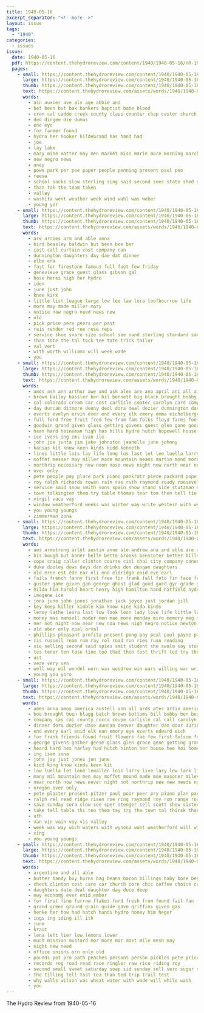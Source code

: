 ```yaml
---
title: 1940-05-16
excerpt_separator: "<!--more-->"
layout: issue
tags:
  - "1940"
categories:
  - issues
issue:
  date: 1940-05-16
  pdf: https://content.thehydroreview.com/content/1940/1940-05-16/HR-1940-05-16.pdf
  pages:
    - small: https://content.thehydroreview.com/content/1940/1940-05-16/small/HR-1940-05-16-01.jpg
      large: https://content.thehydroreview.com/content/1940/1940-05-16/large/HR-1940-05-16-01.jpg
      thumb: https://content.thehydroreview.com/content/1940/1940-05-16/thumbnails/HR-1940-05-16-01.jpg
      text: https://content.thehydroreview.com/assets/words/1940/1940-05-16/HR-1940-05-16-01.txt
      words:
        - ain auxier ave als age abbie and
        - bet been but bak bankers baptist bate blood
        - cron cal caddo creek county class counter chap caster church
        - ded dingee die dumas
        - ene eyo
        - for farmer found
        - hydro her hooker hildebrand has hand had
        - joe
        - lay lake
        - mary mine matter may men market miss marie more morning march mail mer marke marshall
        - new negro news
        - oney
        - powe park per pee paper people penning present paul peo
        - reese
        - school sacks slow sterling sing said second sees state shed sen sam see
        - than tak the team taken
        - valley
        - washita went weather week wind wahl was weber
        - young yer
    - small: https://content.thehydroreview.com/content/1940/1940-05-16/small/HR-1940-05-16-02.jpg
      large: https://content.thehydroreview.com/content/1940/1940-05-16/large/HR-1940-05-16-02.jpg
      thumb: https://content.thehydroreview.com/content/1940/1940-05-16/thumbnails/HR-1940-05-16-02.jpg
      text: https://content.thehydroreview.com/assets/words/1940/1940-05-16/HR-1940-05-16-02.txt
      words:
        - are arries arm and able anna
        - bird beasley baldwin but been bee ber
        - cast call curtain cost company can
        - dunnington daughters day dae dat dinner
        - elbe era
        - fast for firestone famous full foot few friday
        - genevieve grace guest glass gibson gal
        - hose heres high her hydro
        - iden
        - june just john
        - knee kirk
        - little list league large low lee law lora loofbourrow life
        - more may made miller mary
        - notice now negro need news new
        - old
        - pick price pere peers per past
        - reis render red ree rese reps
        - service shoe svare size school see sand sterling standard sae spies
        - than tote the tal tock tee tate trick tailor
        - val vert
        - with worth williams will week wade
        - you
    - small: https://content.thehydroreview.com/content/1940/1940-05-16/small/HR-1940-05-16-03.jpg
      large: https://content.thehydroreview.com/content/1940/1940-05-16/large/HR-1940-05-16-03.jpg
      thumb: https://content.thehydroreview.com/content/1940/1940-05-16/thumbnails/HR-1940-05-16-03.jpg
      text: https://content.thehydroreview.com/assets/words/1940/1940-05-16/HR-1940-05-16-03.txt
      words:
        - amos ash ann arthur awe and ask alex are ano april ani all aid austell amon american
        - brown bailey bassler ben bil bennett big black brought bobby ball blagg boucher barber best bottoms brooker beulah business bay bill back baby but begin been batch blue
        - cal colorado cream car cost carlisle cooter carolyn card company cai charlie center carnegie cheeks city carney can camey cedar canyon came cope colo cecil
        - day duncan ditmore denny deol dora deal dozier dunnington darko dinner dear door denver dark during depot dee dan daughter donald days
        - everts evelyn ervin ever end every elk emory emma eichelberger evert eye epperly eloise even
        - full ford free fruit fred few from fam folks floyd farms foote fone first flowers field fields friends favors found frank folsom forget for friday
        - goodwin grand given glass getting givens guest glen gone goodyear group gue gene good goodin griffin
        - hean hard heineman high has hills hydro hutch hopewell house hinton helmuth hing hail had henry how hooker harley homa home her harding
        - ice ivens ing ims ivan ile
        - john joe junta jim jake johnston jeanelle june johnny
        - kansas kit know keen kinds kidd kenneth
        - lines little lois lay life long lus last let lee luella larry lewallen like lew left lindsay lunch low letter lems
        - moffet messer may miller made mountain means martin mond morning murphy maguire march medel monday messimer miles melvin monroe members mol mound mates mel miss
        - northrip necessary new noon nose news night now north near nee nason nowka
        - over only
        - pete people pay place park piano pankratz piece packard pope pauline plaster present peggy pieper pitzer price pack plan
        - roy ralph richards rowan rain rae ruth raymond ready roosevelt ruby rich room robert range rad ree rufus ray
        - service said snow smith sons spain show stand side stutzman sedan saturday stay slagell sid summer school style seamans sun sunday shafer seven street swartzendruber son simmons spring see stones sales size
        - town talkington them try table thomas tear tom then tell tie thing take the
        - virgil vaca vay
        - window weatherford weeks was winter way write western with wynona waters went windows well wheeler week will
        - you young youngs
        - zimmerman zona
    - small: https://content.thehydroreview.com/content/1940/1940-05-16/small/HR-1940-05-16-04.jpg
      large: https://content.thehydroreview.com/content/1940/1940-05-16/large/HR-1940-05-16-04.jpg
      thumb: https://content.thehydroreview.com/content/1940/1940-05-16/thumbnails/HR-1940-05-16-04.jpg
      text: https://content.thehydroreview.com/assets/words/1940/1940-05-16/HR-1940-05-16-04.txt
      words:
        - ams armstrong arlet austin anne ale andrew ana and able are aland all aul ake ann ard aga
        - bis bough but boner belle bette brooks benscoter better bills browne boys bee besa box both been boa babe business
        - cope craig caller clinton course cini chai city company cones colony cold can carry curtain con cry class chick cooks
        - duke dooley dows days dan drinks don dungan daughters
        - eld erne est ede ear eli end eldridge enid eve earl
        - fails french fanny first free for frank fall foto fin face from friday fannie fame ferguson
        - guster game given gan george ghost glad good gard gyr grade goose gave grass gra
        - hilda hin harold heart henry high hamilton hand hatfield hydro harnes hien herndon held ham home hurry hedge her hume has
        - imogene ice
        - jona june john jones jonathan jack joyce just jordan jill
        - key keep killer kimble kim know kine kida kinds
        - leroy lathe leora last low look leon lady love life little lucius leaf liv
        - money mas mansell moder men mae more monday mire memory meg must milton may much mira
        - ner not night now near new noa news nigh negro notice newton
        - old ober only opal orval
        - phillips pleasant profita present pong pay peal paul payne pall polar pane pet part peoples pack phipps
        - ris russell ream rum ray rol road run ries ruan reading
        - sie selling second said spies smit student she swalm say story son sen sade sunday silence sees smith sear service special seed shipp seen season scott station ser senior surprise sheldon shower saturday side sire school simmons see sill stone shor
        - tes tenor ten tase tine too thad then tost thrift ted try them takes team tanna the tucker tee thomas take
        - ust
        - vere very ven
        - well way wil wendel worn was woodrow win wars willing war write willingham walter webb will williams watt wieland willan with weeks
        - young you yoro
    - small: https://content.thehydroreview.com/content/1940/1940-05-16/small/HR-1940-05-16-05.jpg
      large: https://content.thehydroreview.com/content/1940/1940-05-16/large/HR-1940-05-16-05.jpg
      thumb: https://content.thehydroreview.com/content/1940/1940-05-16/thumbnails/HR-1940-05-16-05.jpg
      text: https://content.thehydroreview.com/assets/words/1940/1940-05-16/HR-1940-05-16-05.txt
      words:
        - ames anna amos america austell ann all ards ates artin american aeh and ani arietta arthur
        - boe brought been blagg batch brown bottoms bill bobby ben bud bee bil bank big brooker bailey baby best bassler but back
        - company cas cai county cocca coupe carlisle cal call carolyn can city car cost cope cheeks chain center care col cue clinton carruth
        - dinner dora dozier dase duncan denver daughter dan door during day dim dear dennett denny depot
        - end every earl enid elk ean emory eye everts edward eich
        - for frank friends found fruit flowers fae few first folsom from fields foote fred folks field ford fam farms friday favors frances
        - george givens gather geese glass glen grace gene getting grand gay goodyear gone guest given goods goud good
        - heard hard hes harley had hutch hinton her house hee hoi home how hail homa henry has hildebrand harding hydro
        - ing isam iona
        - john jay just jones jon june
        - kidd king know kinds keen kit
        - low luella let lone lewallen lois larry live lary lew lark like letter last little life long left lee les
        - many mil mountain men may moffet mound made moe masoner miles messimer miller monday mary messer march model melvin mith meg money miss
        - near north now news never night not northrip nee new needs nowka nose need
        - oregon over only
        - pete plaster present pitzer paul poor peer pry piano plan packard pack pleasant place pin pay people peggy piece price peat park pepe
        - ralph rel read ridge risen roe ring raymond roy rom range room rich rae reason rowan
        - save sunday sora slow see sper stenger sell scott show sister sane snow sting stay star sin smith shafer stand sales slagell said size say son stutzman school summer sylvester spring saturday sedan side sid stones sae service sale
        - take tell table thi too them tay try the town tal thirsk thar then
        - uth
        - van vin vain voy vis valley
        - week was way wich waters with wynona want weatherford will windows went well wheeler
        - xing
        - you young youngs
    - small: https://content.thehydroreview.com/content/1940/1940-05-16/small/HR-1940-05-16-06.jpg
      large: https://content.thehydroreview.com/content/1940/1940-05-16/large/HR-1940-05-16-06.jpg
      thumb: https://content.thehydroreview.com/content/1940/1940-05-16/thumbnails/HR-1940-05-16-06.jpg
      text: https://content.thehydroreview.com/assets/words/1940/1940-05-16/HR-1940-05-16-06.txt
      words:
        - argentine and all able
        - butter bandy buy burns bag beans bacon billings baby bore best bush
        - check clinton cost care car church corn chic coffee choice collier counts churches
        - daughters date deal daughter day duce deep
        - ewy economy ever enid ember
        - for first fine furrow flakes ford fresh from found fail fan fred
        - grand green ground grain guide gave griffins given gas
        - henke her how had hatch hands hydro honey him heger
        - ings ing iding ill ith
        - june
        - kraut
        - lena left lier low lemons lower
        - much mission mustard mor more mar most mile mesh may
        - night new need
        - office onions orn only old
        - pounds pot pro path peaches persons person pickles pete price pork pound pitcher power
        - records reg road read race ringler raw rice riding roy
        - second small sweet saturday soap sid sunday sell sero sugar sean sons speed still sole saw slemp station sale steady see seat setting sack
        - the tilling tell tost tea than ted trip trail test
        - why walls wilson was wheat water with wade will while wash
        - you
---
```


The Hydro Review from 1940-05-16

<!--more-->

